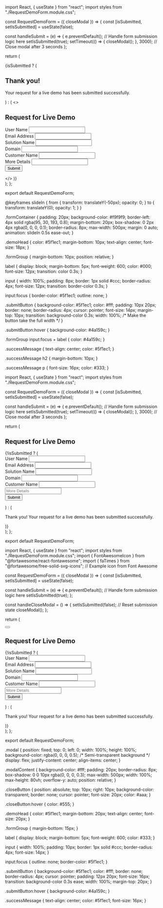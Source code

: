 import React, { useState } from "react";
import styles from "./RequestDemoForm.module.css";

const RequestDemoForm = ({ closeModal }) => {
  const [isSubmitted, setIsSubmitted] = useState(false);

  const handleSubmit = (e) => {
    e.preventDefault();
    // Handle form submission logic here
    setIsSubmitted(true);
    setTimeout(() => {
      closeModal();
    }, 3000); // Close modal after 3 seconds
  };

  return (
    <div className={styles.formContainer}>
      {isSubmitted ? (
        <div className={styles.successMessage}>
          <h2>Thank you!</h2>
          <p>Your request for a live demo has been submitted successfully.</p>
        </div>
      ) : (
        <>
          <h2 className={styles.demoHead}>Request for Live Demo</h2>
          <form onSubmit={handleSubmit}>
            <div className={styles.formGroup}>
              <label>User Name</label>
              <input type="text" required />
            </div>
            <div className={styles.formGroup}>
              <label>Email Address</label>
              <input type="email" required />
            </div>
            <div className={styles.formGroup}>
              <label>Solution Name</label>
              <input type="text" required />
            </div>
            <div className={styles.formGroup}>
              <label>Domain</label>
              <input type="text" required />
            </div>
            <div className={styles.formGroup}>
              <label>Customer Name</label>
              <input type="text" required />
            </div>
            <div className={styles.formGroup}>
              <label>More Details</label>
              <input type="text" required />
            </div>
            <button type="submit" className={styles.submitButton}>Submit</button>
          </form>
        </>
      )}
    </div>
  );
};

export default RequestDemoForm;




@keyframes slideIn {
  from {
    transform: translateY(-50px);
    opacity: 0;
  }
  to {
    transform: translateY(0);
    opacity: 1;
  }
}

.formContainer {
  padding: 20px;
  background-color: #f9f9f9;
  border-left: 4px solid rgba(95, 30, 193, 0.8);
  margin-bottom: 20px;
  box-shadow: 0 2px 4px rgba(0, 0, 0, 0.1);
  border-radius: 8px;
  max-width: 500px;
  margin: 0 auto;
  animation: slideIn 0.5s ease-out;
}

.demoHead {
  color: #5f1ec1;
  margin-bottom: 10px;
  text-align: center;
  font-size: 18px;
}

.formGroup {
  margin-bottom: 10px;
  position: relative;
}

label {
  display: block;
  margin-bottom: 5px;
  font-weight: 600;
  color: #000;
  font-size: 12px;
  transition: color 0.3s;
}

input {
  width: 100%;
  padding: 8px;
  border: 1px solid #ccc;
  border-radius: 4px;
  font-size: 12px;
  transition: border-color 0.3s;
}

input:focus {
  border-color: #5f1ec1;
  outline: none;
}

.submitButton {
  background-color: #5f1ec1;
  color: #fff;
  padding: 10px 20px;
  border: none;
  border-radius: 4px;
  cursor: pointer;
  font-size: 14px;
  margin-top: 10px;
  transition: background-color 0.3s;
  width: 100%; /* Make the button take the full width */
}

.submitButton:hover {
  background-color: #4a159c;
}

.formGroup input:focus + label {
  color: #4a159c;
}

.successMessage {
  text-align: center;
  color: #5f1ec1;
}

.successMessage h2 {
  margin-bottom: 10px;
}

.successMessage p {
  font-size: 16px;
  color: #333;
}





import React, { useState } from "react";
import styles from "./RequestDemoForm.module.css";

const RequestDemoForm = ({ closeModal }) => {
  const [isSubmitted, setIsSubmitted] = useState(false);

  const handleSubmit = (e) => {
    e.preventDefault();
    // Handle form submission logic here
    setIsSubmitted(true);
    setTimeout(() => {
      closeModal();
    }, 3000); // Close modal after 3 seconds
  };

  return (
    <div className={styles.formContainer}>
      <h2 className={styles.demoHead}>Request for Live Demo</h2>
      {!isSubmitted ? (
        <form onSubmit={handleSubmit}>
          <div className={styles.formGroup}>
            <label>User Name</label>
            <input type="text" required />
          </div>
          <div className={styles.formGroup}>
            <label>Email Address</label>
            <input type="email" required />
          </div>
          <div className={styles.formGroup}>
            <label>Solution Name</label>
            <input type="text" required />
          </div>
          <div className={styles.formGroup}>
            <label>Domain</label>
            <input type="text" required />
          </div>
          <div className={styles.formGroup}>
            <label>Customer Name</label>
            <input type="text" required />
          </div>
          <div className={styles.formGroup}>
            <input placeholder="More Details" type="text" required />
          </div>
          <button type="submit" className={styles.submitButton}>Submit</button>
        </form>
      ) : (
        <p className={styles.successMessage}>
          Thank you! Your request for a live demo has been submitted successfully.
        </p>
      )}
    </div>
  );
};

export default RequestDemoForm;







import React, { useState } from "react";
import styles from "./RequestDemoForm.module.css";
import { FontAwesomeIcon } from "@fortawesome/react-fontawesome";
import { faTimes } from "@fortawesome/free-solid-svg-icons"; // Example icon from Font Awesome

const RequestDemoForm = ({ closeModal }) => {
  const [isSubmitted, setIsSubmitted] = useState(false);

  const handleSubmit = (e) => {
    e.preventDefault();
    // Handle form submission logic here
    setIsSubmitted(true);
  };

  const handleCloseModal = () => {
    setIsSubmitted(false); // Reset submission state
    closeModal();
  };

  return (
    <div className={styles.formContainer}>
      <button className={styles.closeButton} onClick={handleCloseModal}>
        <FontAwesomeIcon icon={faTimes} />
      </button>
      <h2 className={styles.demoHead}>Request for Live Demo</h2>
      {!isSubmitted ? (
        <form onSubmit={handleSubmit}>
          <div className={styles.formGroup}>
            <label>User Name</label>
            <input type="text" required />
          </div>
          <div className={styles.formGroup}>
            <label>Email Address</label>
            <input type="email" required />
          </div>
          <div className={styles.formGroup}>
            <label>Solution Name</label>
            <input type="text" required />
          </div>
          <div className={styles.formGroup}>
            <label>Domain</label>
            <input type="text" required />
          </div>
          <div className={styles.formGroup}>
            <label>Customer Name</label>
            <input type="text" required />
          </div>
          <div className={styles.formGroup}>
            <input placeholder="More Details" type="text" required />
          </div>
          <button type="submit" className={styles.submitButton}>Submit</button>
        </form>
      ) : (
        <p className={styles.successMessage}>
          Thank you! Your request for a live demo has been submitted successfully.
        </p>
      )}
    </div>
  );
};

export default RequestDemoForm;





.modal {
  position: fixed;
  top: 0;
  left: 0;
  width: 100%;
  height: 100%;
  background-color: rgba(0, 0, 0, 0.5); /* Semi-transparent background */
  display: flex;
  justify-content: center;
  align-items: center;
}

.modalContent {
  background-color: #fff;
  padding: 20px;
  border-radius: 8px;
  box-shadow: 0 0 10px rgba(0, 0, 0, 0.3);
  max-width: 500px;
  width: 100%;
  max-height: 80vh;
  overflow-y: auto;
  position: relative;
}

.closeButton {
  position: absolute;
  top: 10px;
  right: 10px;
  background-color: transparent;
  border: none;
  cursor: pointer;
  font-size: 20px;
  color: #aaa;
}

.closeButton:hover {
  color: #555;
}

.demoHead {
  color: #5f1ec1;
  margin-bottom: 20px;
  text-align: center;
  font-size: 20px;
}

.formGroup {
  margin-bottom: 15px;
}

label {
  display: block;
  margin-bottom: 5px;
  font-weight: 600;
  color: #333;
}

input {
  width: 100%;
  padding: 10px;
  border: 1px solid #ccc;
  border-radius: 4px;
  font-size: 14px;
}

input:focus {
  outline: none;
  border-color: #5f1ec1;
}

.submitButton {
  background-color: #5f1ec1;
  color: #fff;
  border: none;
  border-radius: 4px;
  cursor: pointer;
  padding: 12px 20px;
  font-size: 16px;
  transition: background-color 0.3s ease;
  width: 100%;
  margin-top: 20px;
}

.submitButton:hover {
  background-color: #4a159c;
}

.successMessage {
  text-align: center;
  color: #5f1ec1;
  font-size: 16px;
}
